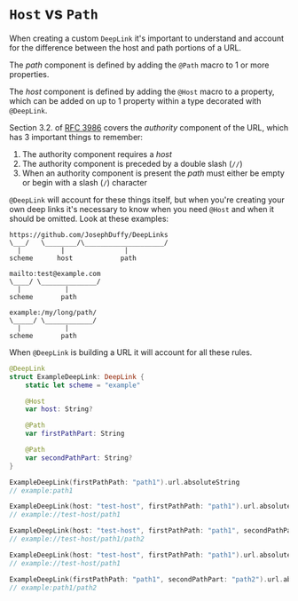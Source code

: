 # `Host` vs `Path`

When creating a custom `DeepLink` it's important to understand and account for the difference between the host and path portions of a URL.

The _path_ component is defined by adding the `@Path` macro to 1 or more properties.

The _host_ component is defined by adding the `@Host` macro to a property, which can be added on up to 1 property within a type decorated with `@DeepLink`.

Section 3.2. of [RFC 3986](https://www.ietf.org/rfc/rfc3986.txt) covers the _authority_ component of the URL, which has 3 important things to remember:

1. The authority component requires a _host_
2. The authority component is preceded by a double slash (`//`)
3. When an authority component is present the _path_ must either be empty or begin with a slash (`/`) character

`@DeepLink` will account for these things itself, but when you're creating your own deep links it's necessary to know when you need `@Host` and when it should be omitted. Look at these examples:

```
https://github.com/JosephDuffy/DeepLinks
\___/   \________/\____________________/
  |          |               |
scheme      host            path

mailto:test@example.com
\____/ \______________/
  |           |
scheme       path

example:/my/long/path/
\_____/ \____________/
  |           |
scheme       path
```

When `@DeepLink` is building a URL it will account for all these rules.

```swift
@DeepLink
struct ExampleDeepLink: DeepLink {
    static let scheme = "example"

    @Host
    var host: String?

    @Path
    var firstPathPart: String

    @Path
    var secondPathPart: String?
}

ExampleDeepLink(firstPathPath: "path1").url.absoluteString
// example:path1

ExampleDeepLink(host: "test-host", firstPathPath: "path1").url.absoluteString
// example://test-host/path1

ExampleDeepLink(host: "test-host", firstPathPath: "path1", secondPathPart: "path2").url.absoluteString
// example://test-host/path1/path2

ExampleDeepLink(host: "test-host", firstPathPath: "path1").url.absoluteString
// example://test-host/path1

ExampleDeepLink(firstPathPath: "path1", secondPathPart: "path2").url.absoluteString
// example:path1/path2
```

